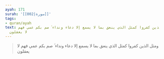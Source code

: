 ```yaml
---
ayah: 171
surah: '[[002|سورة]]'
tags:
- quran/ayah
text: ومثل الذين كفروا كمثل الذي ينعق بما لا يسمع إلا دعاء ونداء ۚ صم بكم عمي فهم
  لا يعقلون
---
```

> ومثل الذين كفروا كمثل الذي ينعق بما لا يسمع إلا دعاء ونداء ۚ صم بكم عمي فهم لا يعقلون
